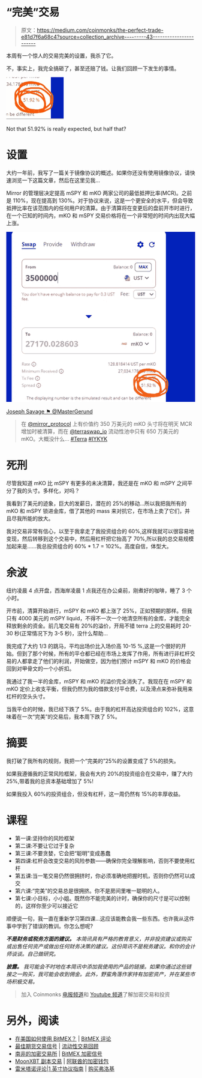 # “完美”交易

> 原文：<https://medium.com/coinmonks/the-perfect-trade-e81d7f6a68c4?source=collection_archive---------43----------------------->

本周有一个惊人的交易完美的设置，我杀了它。

不，事实上，我完全搞砸了，甚至还赔了钱。让我们回顾一下发生的事情。

![](img/c70cca5427f9957fafeabd8ea8088ab6.png)

Not that 51.92% is really expected, but half that?

# 设置

大约一年前，我写了一篇关于镜像协议的概述。如果你还没有使用镜像协议，请快速浏览一下这篇文章，然后在这里见我…

Mirror 的管理层决定提高 mSPY 和 mKO 两家公司的最低抵押比率(MCR)。之前是 110%，现在提高到 130%。对于协议来说，这是一个更安全的水平，但会导致抵押比率在该范围内的任何用户的清算。由于清算将在变更后的盘前开市时进行，在一个已知的时间内，mKO 和 mSPY 交易价格将在一个非常短的时间内出现大幅上涨。

![](img/e9d76d3c811d95ec5c16da59811bc040.png)

[Joseph Savage ⚑ @MasterGerund](https://twitter.com/MasterGerund/status/1514314107867971588)

> 在 [@mirror_protocol](https://twitter.com/mirror_protocol) 上有价值约 350 万美元的 mKO 头寸将在明天 MCR 增加时被清算，而在 [@terraswap_io](https://twitter.com/terraswap_io) 流动性池中只有 650 万美元的 mKO。大概没什么… [#Terra](https://twitter.com/hashtag/Terra?src=hashtag_click) [#IYKYK](https://twitter.com/hashtag/IYKYK?src=hashtag_click)

# 死刑

尽管我知道 mKO 比 mSPY 有更多的未决清算，我还是在 mKO 和 mSPY 之间平分了我的头寸。多样化，对吗？

我看到了美元的迹象，巨大的发薪日，潜在的 25%的移动…所以我把我所有的 mKO 和 mSPY 锁进金库，借了其他的 mass 来对抗它，在市场上卖了它们，并且尽我所能的放大。

我对交易非常有信心，以至于我拿走了我投资组合的 60%,这样我就可以很容易地变现，然后转移到这个交易中，然后用杠杆把它抬高了 70%,所以我的总交易规模加起来是……我总投资组合的 60% * 1.7 = 102%。高度自信，体型大。

# 余波

纽约凌晨 4 点开盘，西海岸凌晨 1 点我还在办公桌前，刚煮好的咖啡，睡了 3 个小时。

开市前，清算开始进行，mSPY 和 mKO 都上涨了 25%，正如预期的那样。但我只有 4000 美元的 mSPY liquid，不得不一次一个地清空所有的金库，才能完全释放剩余的资金。前几笔交易有 20%的溢价，开局不错 terra 上的交易耗时 20-30 秒(正常情况下为 3-5 秒)，没什么帮助…

我完成了大约 1/3 的跳马，平均出场价比入场价高 10-15 %,这是一个很好的开始。但到了那个时候，所有的平仓都已经在市场上发挥了作用，所有进行非杠杆交易的人都拿走了他们的利润，开始做空，因为他们预计 mSPY 和 mKO 的价格会回到对甲骨文的一个小折扣。

我通过了我一半的金库，mSPY 和 mKO 的溢价完全消失了。我现在在 mSPY 和 mKO 定价上收支平衡，但我仍然为我的借款支付平仓费，以及滑点来弥补我用来杠杆的空头头寸。

当我平仓的时候，我已经下跌了 5%。由于我的杠杆高达投资组合的 102%，这意味着在一次“完美”的交易后，我本周下跌了 5%。

# 摘要

我打破了我所有的规则，我把一个“完美的”25%的设置变成了 5%的损失。

如果我遵循我的正常风险框架，我会有大约 20%的投资组合在交易中，赚了大约 25%,带着我的总资本基础增加了 5%!

如果我投入 60%的投资组合，但没有杠杆，这一周仍然有 15%的丰厚收益。

# 课程

*   第一课:坚持你的风险框架
*   第二课:不要让它过于复杂
*   第三课:不要贪婪，它会把“聪明”变成愚蠢
*   第四课:杠杆会改变交易的风险参数——确保你完全理解影响，否则不要使用杠杆
*   第五课:当一笔交易仍然很拥挤时，你必须准确地把握时机，否则你仍然可以成交
*   第六课:“完美”的交易总是很拥挤。你不是房间里唯一聪明的人。
*   第七课:小目标，小小姐。既然你不能完美的计时，确保你的尺寸是可以控制的，这样你至少可以接近它

顺便说一句，我一直在重新学习第四课…这应该能教会我一些东西。也许我从这件事中学到了错误的教训。你怎么想呢?

***不是财务或税务方面的建议。*** *本简讯具有严格的教育意义，并非投资建议或购买或出售任何资产或做出任何财务决策的建议。这份简讯不是税务建议。和你的会计师谈谈。自己做研究。*

***披露。*** *我可能会不时地在本简讯中添加我使用的产品的链接。如果你通过这些链接之一购买，我可能会收到佣金。此外，野蛮角落作家持有加密资产，并在某些市场积极交易。*

> 加入 Coinmonks [电报频道](https://t.me/coincodecap)和 [Youtube 频道](https://www.youtube.com/c/coinmonks/videos)了解加密交易和投资

# 另外，阅读

*   [在美国如何使用 BitMEX？](https://coincodecap.com/use-bitmex-in-usa) | [BitMEX 评论](https://coincodecap.com/bitmex-review)
*   [最佳期货交易信号](https://coincodecap.com/futures-trading-signals) | [流动性交易回顾](https://coincodecap.com/liquid-exchange-review)
*   [南非的加密交易所](https://coincodecap.com/crypto-exchanges-in-south-africa) | [BitMEX 加密信号](https://coincodecap.com/bitmex-crypto-signals)
*   [MoonXBT 副本交易](https://coincodecap.com/moonxbt-copy-trading) | [阿联酋的加密钱包](https://coincodecap.com/crypto-wallets-in-uae)
*   [雷米塔诺评论](https://coincodecap.com/remitano-review)|[1 英寸协议指南](https://coincodecap.com/1inch) | [购买弗洛基](https://coincodecap.com/buy-floki-inu-token)